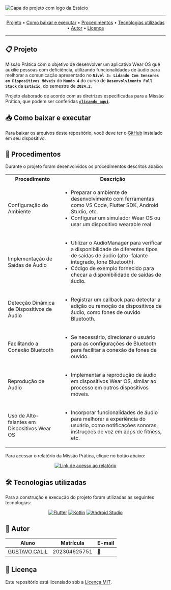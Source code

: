 ![Capa do projeto com logo da Estácio](./.github/capa.svg)

<div align="center">

---

[Projeto](#-projeto) • [Como baixar e executar](#-como-baixar-e-executar) • [Procedimentos](#-procedimentos) • [Tecnologias utilizadas](#-tecnologias-utilizadas) • [Autor](#-autor) • [Licença](#-licença)

---

</div>

## 📋 Projeto

Missão Prática com o objetivo de desenvolver um aplicativo Wear OS que auxilie pessoas com deficiência, utilizando funcionalidades de áudio para melhorar a comunicação apresentado no **`Nível 3: Lidando Com Sensores em Dispositivos Móveis`** do **`Mundo 4`** do curso de **`Desenvolvimento Full Stack`** da **`Estácio`**, do semestre de **`2024.2`**.

Projeto elaborado de acordo com as diretrizes especificadas para a Missão Prática, que podem ser conferidas [**`clicando aqui`**](https://sway.cloud.microsoft/s/EmYWGfbAKD99npjX/embed).

## 📥 Como baixar e executar

Para baixar os arquivos deste repositório, você deve ter o [GitHub](https://github.com/) instalado em seu dispositivo.


## 🔗 Procedimentos

Durante o projeto foram desenvolvidos os procedimentos descritos abaixo:

<table>
  <tr>
    <th>Procedimento</th>
    <th>Descrição</th>
  </tr>
  <tr>
    <td>Configuração do Ambiente</td>
    <td>
      <ul>
        <li>Preparar o ambiente de desenvolvimento com ferramentas como VS Code, Flutter SDK, Android Studio, etc.</li>
        <li>Configurar um simulador Wear OS ou usar um dispositivo wearable real</li>
      </ul>
    </td>
  </tr>
  <tr>
    <td>Implementação de Saídas de Áudio</td>
    <td>
      <ul>
        <li>Utilizar o AudioManager para verificar a disponibilidade de diferentes tipos de saídas de áudio (alto-falante integrado, fone Bluetooth).</li>
        <li>Código de exemplo fornecido para checar a disponibilidade de saídas de áudio.</li>
      </ul>
    </td>
  </tr>
  <tr>
    <td>Detecção Dinâmica de Dispositivos de Áudio</td>
    <td>
      <ul>
        <li>Registrar um callback para detectar a adição ou remoção de dispositivos de áudio, como fones de ouvido Bluetooth.</li>
      </ul>
    </td>
  </tr>
  <tr>
    <td>Facilitando a Conexão Bluetooth</td>
    <td>
      <ul>
        <li>Se necessário, direcionar o usuário para as configurações de Bluetooth para facilitar a conexão de fones de ouvido.</li>
      </ul>
    </td>
  </tr>
  <tr>
    <td>Reprodução de Áudio</td>
    <td>
      <ul>
        <li>Implementar a reprodução de áudio em dispositivos Wear OS, similar ao processo em outros dispositivos móveis.</li>
      </ul>
    </td>
  </tr>
  <tr>
    <td>Uso de Alto-falantes em Dispositivos Wear OS</td>
    <td>
      <ul>
        <li>Incorporar funcionalidades de áudio para melhorar a experiência do usuário, como notificações sonoras, instruções de voz em apps de fitness, etc.</li>
      </ul>
    </td>
  </tr>
</table>

Para acessar o relatório da Missão Prática, clique no botão abaixo:

<div align="center">

[![Link de acesso ao relatório](https://img.shields.io/badge/-Acesse%20o%20relatório-000000?style=for-the-badge)](./Relatório%20da%20Missão%20Prática.pdf)

</div>


## 🛠 Tecnologias utilizadas

Para a construção e execução do projeto foram utilizadas as seguintes tecnologias:

<div align="center">

[![Flutter](https://img.shields.io/badge/-Flutter-02569B?style=for-the-badge&logo=flutter&logoColor=white)](https://flutter.dev/) [![Kotlin](https://img.shields.io/badge/-Kotlin-7F52FF?style=for-the-badge&logo=kotlin&logoColor=white)](https://kotlinlang.org/) [![Android Studio](https://img.shields.io/badge/-Android%20Studio-DDC84?style=for-the-badge&logo=androidstudio&logoColor=white)](https://developer.android.com/studio?hl=pt-br) 

</div>

## 👥 Autor

| Aluno                                                  | Matrícula    | E-mail                                      |
| ------------------------------------------------------ | ------------ | ------------------------------------------- |
| [GUSTAVO CALIL](https://github.com/gustavocalil-github) | 202304625751 | [📧](mailto:202304625751@alunos.estacio.br) |

## 📃 Licença

Este repositório está licensiado sob a [Licença MIT](./LICENSE).

<div align=center>

</div>
